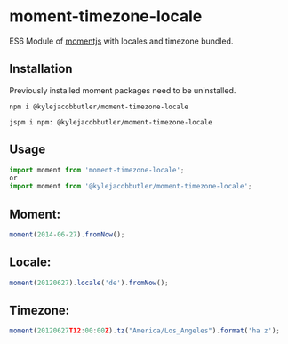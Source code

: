 # moment-timezone-locale

ES6 Module of [momentjs](https://github.com/moment/moment) with locales and timezone bundled.


## Installation

Previously installed moment packages need to be uninstalled.

```
npm i @kylejacobbutler/moment-timezone-locale
```
```
jspm i npm: @kylejacobbutler/moment-timezone-locale
```

## Usage

```javascript
import moment from 'moment-timezone-locale';
or
import moment from '@kylejacobbutler/moment-timezone-locale';
```

## Moment:

```javascript
moment(2014-06-27).fromNow();
```

## Locale:

```javascript
moment(20120627).locale('de').fromNow();
```

## Timezone:

```javascript
moment(20120627T12:00:00Z).tz("America/Los_Angeles").format('ha z');
```


